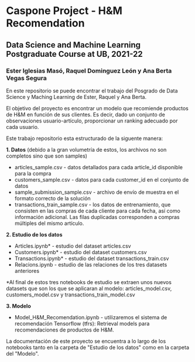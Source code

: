 # Caspone Project - H&M Recomendation
## Data Science and Machine Learning Postgraduate Course at UB, 2021-22
### Ester Iglesias Masó, Raquel Dominguez León y Ana Berta Vegas Segura

En este repositorio se puede encontrar el trabajo del Posgrado de Data Science y Maching Learning de Ester, Raquel y Ana Berta.

El objetivo del proyecto es encontrar un modelo que recomiende productos de H&M en función de sus clientes. Es decir, dado un conjunto de observaciones usuario-artículo, proporcionar un ranking adecuado por cada usuario.

Este trabajo repositorio esta estructurado de la siguente manera:

**1. Datos** (debido a la gran volumetría de estos, los archivos no son completos sino que son samples)
  - articles_sample.csv - datos detallados para cada article_id disponible para la compra
  - customers_sample.csv - datos para cada customer_id en el conjunto de datos
  - sample_submission_sample.csv - archivo de envío de muestra en el formato correcto de la solución
  - transactions_train_sample.csv - los datos de entrenamiento, que consisten en las compras de cada cliente para cada fecha, así como información adicional. Las filas duplicadas corresponden a compras múltiples del mismo artículo.

**2. Estudio de los datos**
  - Articles.ipynb* - estudio del dataset articles.csv
  - Customers.ipynb* - estudio del dataset customers.csv
  - Transactions.ipynb* - estudio del dataset transactions_train.csv 
  - Relacions.ipynb - estudio de las relaciones de los tres datasets anteriores
 
 *Al final de estos tres notebooks de estudio se extraen unos nuevos datasets que son los que se aplicaran al modelo: articles_model.csv, customers_model.csv y transactions_train_model.csv
 
**3. Modelo**
  - Model_H&M_Recomendation.ipynb - utilizaremos el sistema de recomendación Tensorflow (tfrs): Retrieval models para recomendaciones de productos de H&M.

La documentación de este proyecto se encuentra a lo largo de los notebooks tanto en la carpeta de "Estudio de los datos" como en la carpeta del "Modelo". 

